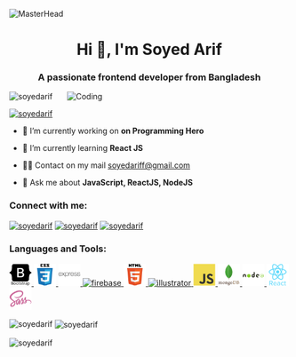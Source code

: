 ![MasterHead](https://miro.medium.com/max/1400/0*enrI7BXUzwJEomlq.gif)
<h1 align="center">Hi 👋, I'm Soyed Arif</h1>
<h3 align="center">A passionate frontend developer from Bangladesh</h3>
<img align="right" alt="Coding" width="400" src="https://cdn.dribbble.com/users/1162077/screenshots/3848914/programmer.gif"/>

<p align="left"> <img src="https://komarev.com/ghpvc/?username=soyedarif&label=Profile%20views&color=0e75b6&style=flat" alt="soyedarif" /> </p>

<p align="left"> <a href="https://twitter.com/soyedarif" target="blank"><img src="https://img.shields.io/twitter/follow/soyedarif?logo=twitter&style=for-the-badge" alt="soyedarif" /></a> </p>

- 🔭 I’m currently working on **on Programming Hero**

- 🌱 I’m currently learning **React JS**

- 👨‍💻 Contact on my mail [soyedariff@gmail.com](soyedariff@gmail.com)

- 💬 Ask me about **JavaScript, ReactJS, NodeJS**

<h3 align="left">Connect with me:</h3>
<p align="left">
<a href="https://codepen.io/soyedarif" target="blank"><img align="center" src="https://raw.githubusercontent.com/rahuldkjain/github-profile-readme-generator/master/src/images/icons/Social/codepen.svg" alt="soyedarif" height="40" width="40" /></a>
<a href="https://twitter.com/soyedarif" target="blank"><img align="center" src="https://raw.githubusercontent.com/rahuldkjain/github-profile-readme-generator/master/src/images/icons/Social/twitter.svg" alt="soyedarif" height="40" width="40" /></a>
<a href="https://linkedin.com/in/soyedarif" target="blank"><img align="center" src="https://raw.githubusercontent.com/rahuldkjain/github-profile-readme-generator/master/src/images/icons/Social/linked-in-alt.svg" alt="soyedarif" height="40" width="40" /></a>
</p>

<h3 align="left">Languages and Tools:</h3>
<p align="left"> <a href="https://getbootstrap.com" target="_blank" rel="noreferrer"> <img src="https://raw.githubusercontent.com/devicons/devicon/master/icons/bootstrap/bootstrap-plain-wordmark.svg" alt="bootstrap" width="40" height="40"/> </a> <a href="https://www.w3schools.com/css/" target="_blank" rel="noreferrer"> <img src="https://raw.githubusercontent.com/devicons/devicon/master/icons/css3/css3-original-wordmark.svg" alt="css3" width="40" height="40"/> </a> <a href="https://expressjs.com" target="_blank" rel="noreferrer"> <img src="https://raw.githubusercontent.com/devicons/devicon/master/icons/express/express-original-wordmark.svg" alt="express" width="40" height="40"/> </a> <a href="https://firebase.google.com/" target="_blank" rel="noreferrer"> <img src="https://www.vectorlogo.zone/logos/firebase/firebase-icon.svg" alt="firebase" width="40" height="40"/> </a> <a href="https://www.w3.org/html/" target="_blank" rel="noreferrer"> <img src="https://raw.githubusercontent.com/devicons/devicon/master/icons/html5/html5-original-wordmark.svg" alt="html5" width="40" height="40"/> </a> <a href="https://www.adobe.com/in/products/illustrator.html" target="_blank" rel="noreferrer"> <img src="https://www.vectorlogo.zone/logos/adobe_illustrator/adobe_illustrator-icon.svg" alt="illustrator" width="40" height="40"/> </a> <a href="https://developer.mozilla.org/en-US/docs/Web/JavaScript" target="_blank" rel="noreferrer"> <img src="https://raw.githubusercontent.com/devicons/devicon/master/icons/javascript/javascript-original.svg" alt="javascript" width="40" height="40"/> </a> <a href="https://www.mongodb.com/" target="_blank" rel="noreferrer"> <img src="https://raw.githubusercontent.com/devicons/devicon/master/icons/mongodb/mongodb-original-wordmark.svg" alt="mongodb" width="40" height="40"/> </a> <a href="https://nodejs.org" target="_blank" rel="noreferrer"> <img src="https://raw.githubusercontent.com/devicons/devicon/master/icons/nodejs/nodejs-original-wordmark.svg" alt="nodejs" width="40" height="40"/> </a> <a href="https://reactjs.org/" target="_blank" rel="noreferrer"> <img src="https://raw.githubusercontent.com/devicons/devicon/master/icons/react/react-original-wordmark.svg" alt="react" width="40" height="40"/> </a> <a href="https://sass-lang.com" target="_blank" rel="noreferrer"> <img src="https://raw.githubusercontent.com/devicons/devicon/master/icons/sass/sass-original.svg" alt="sass" width="40" height="40"/> </a> </p>

<p><img align="left" src="https://github-readme-stats.vercel.app/api/top-langs?username=soyedarif&show_icons=true&locale=en&layout=compact" alt="soyedarif" /></p>

<p>&nbsp;<img align="center" src="https://github-readme-stats.vercel.app/api?username=soyedarif&show_icons=true&locale=en" alt="soyedarif" /></p>

<p><img align="center" src="https://github-readme-streak-stats.herokuapp.com/?user=soyedarif&" alt="soyedarif" /></p>
